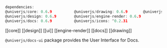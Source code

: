 ```c
dependencies:
@univerjs/core: 0.6.9          @univerjs/drawing: 0.6.9       @univerjs/ui: 0.6.9
@univerjs/design: 0.6.9        @univerjs/engine-render: 0.6.9
@univerjs/docs: 0.6.9          @univerjs/icons: ^0.2.31

```

[[core]]
[[design]]
[[ui]]
[[engine-render]]
[[docs]]
[[drawing]]


`@univerjs/docs-ui` package provides the User Interface for Docs.